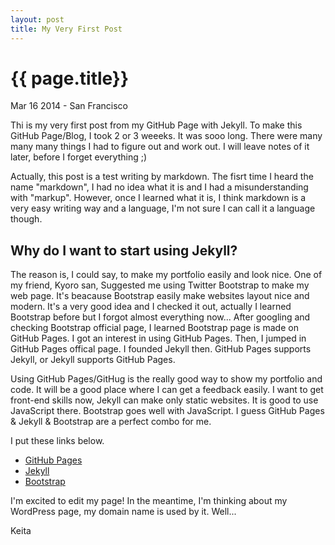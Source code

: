 ```yaml
---
layout: post
title: My Very First Post
---
```


{{ page.title}}
===============

<p class="meta">Mar 16 2014 - San Francisco</p>

Thi is my very first post from my GitHub Page with Jekyll. To make this GitHub Page/Blog, I took 2 or 3 weeeks. It was sooo long. There were many many many things I had to figure out and work out. I will leave notes of it later, before I forget everything ;)

Actually, this post is a test writing by markdown. The fisrt time I heard the name "markdown", I had no idea what it is and I had a misunderstanding with "markup". However, once I learned what it is, I think markdown is a very easy writing way and a language, I'm not sure I can call it a language though.

Why do I want to start using Jekyll?
------------------------------------

The reason is, I could say, to make my portfolio easily and look nice. One of my friend, Kyoro san, Suggested me using Twitter Bootstrap to make my web page. It's beacause Bootstrap easily make websites layout nice and modern. It's a very good idea and I checked it out, actually I learned Bootstrap before but I forgot almost everything now... After googling and checking Bootstrap official page, I learned Bootstrap page is made on GitHub Pages. I got an interest in using GitHub Pages. Then, I jumped in GitHub Pages offical page. I founded Jekyll then. GitHub Pages supports Jekyll, or Jekyll supports GitHub Pages.

Using GitHub Pages/GitHug is the really good way to show my portfolio and code. It will be a good place where I can get a feedback easily. I want to get front-end skills now, Jekyll can make only static websites. It is good to use JavaScript there. Bootstrap goes well with JavaScript. I guess GitHub Pages & Jekyll & Bootstrap are a perfect combo for me.

I put these links below.

* [GitHub Pages](http://pages.github.com/)
* [Jekyll](http://jekyllrb.com/)
* [Bootstrap](http://getbootstrap.com/)

I'm excited to edit my page! In the meantime, I'm thinking about my WordPress page, my domain name is used by it. Well...



Keita
